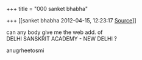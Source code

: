 +++
title = "000 sanket bhabha"

+++
[[sanket bhabha	2012-04-15, 12:23:17 [Source](https://groups.google.com/g/bvparishat/c/2mfSpXhL5Pw)]]



can any body give me the web add. of  
DELHI SANSKRIT ACADEMY - NEW DELHI ?  
  
  
anugrheetosmi  

